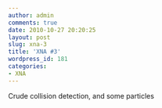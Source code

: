 ```yaml
---
author: admin
comments: true
date: 2010-10-27 20:20:25
layout: post
slug: xna-3
title: 'XNA #3'
wordpress_id: 181
categories:
- XNA
---
```


Crude collision detection, and some particles

